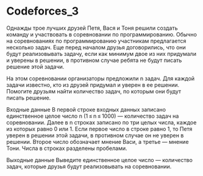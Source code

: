# Codeforces_3
Однажды трое лучших друзей Петя, Вася и Тоня решили создать команду и участвовать в соревновании по программированию. Обычно на соревнованиях по программированию участникам предлагается несколько задач. Еще перед началом друзья договорились, что они будут реализовывать задачу, если как минимум двое из них придумали и уверены в решении, в противном случае ребята не будут писать решение этой задачи.

На этом соревновании организаторы предложили n задач. Для каждой задачи известно, кто из друзей придумал и уверен в ее решении. Помогите друзьям найти количество задач, по которым они будут писать решение.

Входные данные
В первой строке входных данных записано единственное целое число n (1 ≤ n ≤ 1000) — количество задач на соревновании. Далее в n строках записано по три целых числа, каждое из которых равно 0 или 1. Если первое число в строке равно 1, то Петя уверен в решении этой задачи, в противном случае он не уверен в решении. Второе число обозначает мнение Васи, а третье — мнение Тони. Числа в строках разделены пробелами.

Выходные данные
Выведите единственное целое число — количество задач, которые друзья будут реализовывать на соревновании.
